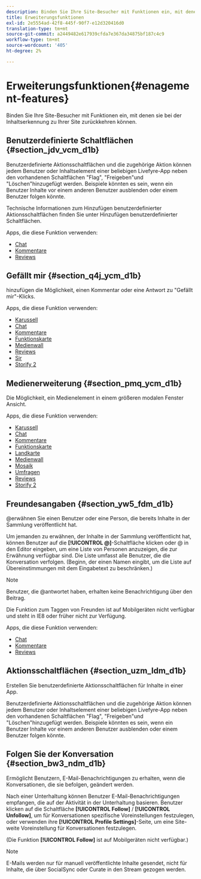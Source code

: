 ```yaml
---
description: Binden Sie Ihre Site-Besucher mit Funktionen ein, mit denen sie bei der Inhaltserkennung zu Ihrer Site zurückkehren können.
title: Erweiterungsfunktionen
exl-id: 2e5554ad-42f8-445f-90f7-e12d320416d0
translation-type: tm+mt
source-git-commit: a2449482e617939cfda7e367da34875bf187c4c9
workflow-type: tm+mt
source-wordcount: '405'
ht-degree: 2%

---
```


# Erweiterungsfunktionen{#enagement-features}

Binden Sie Ihre Site-Besucher mit Funktionen ein, mit denen sie bei der Inhaltserkennung zu Ihrer Site zurückkehren können.

## Benutzerdefinierte Schaltflächen {#section_jdv_vcm_d1b}

Benutzerdefinierte Aktionsschaltflächen und die zugehörige Aktion können jedem Benutzer oder Inhaltselement einer beliebigen Livefyre-App neben den vorhandenen Schaltflächen &quot;Flag&quot;, &quot;Freigeben&quot;und &quot;Löschen&quot;hinzugefügt werden. Beispiele könnten es sein, wenn ein Benutzer Inhalte vor einem anderen Benutzer ausblenden oder einem Benutzer folgen könnte.

Technische Informationen zum Hinzufügen benutzerdefinierter Aktionsschaltflächen finden Sie unter Hinzufügen benutzerdefinierter Schaltflächen.

Apps, die diese Funktion verwenden:

* [Chat](../c-about-apps/c-chat-app/c-chat-app.md#c_chat_app)
* [Kommentare](/help/using/c-about-apps/c-comments/c-comments.md)
* [Reviews](../c-about-apps/c-reviews-app/c-reviews-app.md#c_reviews_app)

## Gefällt mir {#section_q4j_ycm_d1b}

hinzufügen die Möglichkeit, einen Kommentar oder eine Antwort zu &quot;Gefällt mir&quot;-Klicks.

Apps, die diese Funktion verwenden:

* [Karussell](../c-about-apps/c-carousel-app/c-carousel-app.md#c_carousel_app)
* [Chat](../c-about-apps/c-chat-app/c-chat-app.md#c_chat_app)
* [Kommentare](/help/using/c-about-apps/c-comments/c-comments.md)
* [Funktionskarte](../c-about-apps/c-feature-card-app/c-feature-card-app.md#c_feature_card_app)
* [Medienwall](../c-about-apps/c-media-wall-app/c-media-wall-app.md#c_media_wall_app)
* [Reviews](../c-about-apps/c-reviews-app/c-reviews-app.md#c_reviews_app)
* [Sir](../c-about-apps/c-sidenotes-app/c-sidenotes-app.md#c_sidenotes_app)
* [Storify 2](../c-about-apps/c-storify2/c-storify2.md#c_storify2)

## Medienerweiterung {#section_pmq_ycm_d1b}

Die Möglichkeit, ein Medienelement in einem größeren modalen Fenster Ansicht.

Apps, die diese Funktion verwenden:

* [Karussell](../c-about-apps/c-carousel-app/c-carousel-app.md#c_carousel_app)
* [Chat](../c-about-apps/c-chat-app/c-chat-app.md#c_chat_app)
* [Kommentare](/help/using/c-about-apps/c-comments/c-comments.md)
* [Funktionskarte](../c-about-apps/c-feature-card-app/c-feature-card-app.md#c_feature_card_app)
* [Landkarte](../c-about-apps/c-map-app/c-map-app.md#c_map_app)
* [Medienwall](../c-about-apps/c-media-wall-app/c-media-wall-app.md#c_media_wall_app)
* [Mosaik](../c-about-apps/c-mosaic-app/c-mosaic-app.md#c_mosaic_app)
* [Umfragen](../c-about-apps/c-polls-app/c-polls-app.md#c_polls_app)
* [Reviews](../c-about-apps/c-reviews-app/c-reviews-app.md#c_reviews_app)
* [Storify 2](../c-about-apps/c-storify2/c-storify2.md#c_storify2)

## Freundesangaben {#section_yw5_fdm_d1b}

@erwähnen Sie einen Benutzer oder eine Person, die bereits Inhalte in der Sammlung veröffentlicht hat.

Um jemanden zu erwähnen, der Inhalte in der Sammlung veröffentlicht hat, können Benutzer auf die **[!UICONTROL @]**-Schaltfläche klicken oder @ in den Editor eingeben, um eine Liste von Personen anzuzeigen, die zur Erwähnung verfügbar sind. Die Liste umfasst alle Benutzer, die die Konversation verfolgen. (Beginn, der einen Namen eingibt, um die Liste auf Übereinstimmungen mit dem Eingabetext zu beschränken.)

>[!NOTE]
>
>Benutzer, die @antwortet haben, erhalten keine Benachrichtigung über den Beitrag.

Die Funktion zum Taggen von Freunden ist auf Mobilgeräten nicht verfügbar und steht in IE8 oder früher nicht zur Verfügung.

Apps, die diese Funktion verwenden:

* [Chat](../c-about-apps/c-chat-app/c-chat-app.md#c_chat_app)
* [Kommentare](/help/using/c-about-apps/c-comments/c-comments.md)
* [Reviews](../c-about-apps/c-reviews-app/c-reviews-app.md#c_reviews_app)

## Aktionsschaltflächen {#section_uzm_ldm_d1b}

Erstellen Sie benutzerdefinierte Aktionsschaltflächen für Inhalte in einer App.

Benutzerdefinierte Aktionsschaltflächen und die zugehörige Aktion können jedem Benutzer oder Inhaltselement einer beliebigen Livefyre-App neben den vorhandenen Schaltflächen &quot;Flag&quot;, &quot;Freigeben&quot;und &quot;Löschen&quot;hinzugefügt werden. Beispiele könnten es sein, wenn ein Benutzer Inhalte vor einem anderen Benutzer ausblenden oder einem Benutzer folgen könnte.

## Folgen Sie der Konversation {#section_bw3_ndm_d1b}

Ermöglicht Benutzern, E-Mail-Benachrichtigungen zu erhalten, wenn die Konversationen, die sie befolgen, geändert werden.

Nach einer Unterhaltung können Benutzer E-Mail-Benachrichtigungen empfangen, die auf der Aktivität in der Unterhaltung basieren. Benutzer klicken auf die Schaltfläche **[!UICONTROL Follow]** / **[!UICONTROL Unfollow]**, um für Konversationen spezifische Voreinstellungen festzulegen, oder verwenden ihre **[!UICONTROL Profile Settings]**-Seite, um eine Site-weite Voreinstellung für Konversationen festzulegen.

(Die Funktion **[!UICONTROL Follow]** ist auf Mobilgeräten nicht verfügbar.)

>[!NOTE]
>
>E-Mails werden nur für manuell veröffentlichte Inhalte gesendet, nicht für Inhalte, die über SocialSync oder Curate in den Stream gezogen werden.
